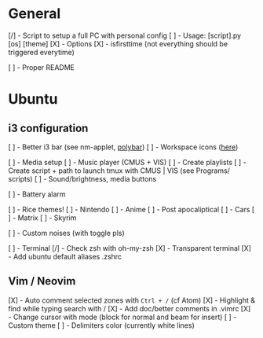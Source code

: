 # General

[/] - Script to setup a full PC with personal config
    [ ] - Usage: [script].py [os] [theme]
    [X] - Options
        [X] - isfirsttime (not everything should be triggered everytime)

[ ] - Proper README


# Ubuntu

## i3 configuration
[ ] - Better i3 bar (see nm-applet, [polybar](https://github.com/polybar/polybar))
    [ ] - Workspace icons ([here](https://fontawesome.com))


[ ] - Media setup
  [ ] - Music player (CMUS + VIS)
    [ ] - Create playlists
    [ ] - Create script + path to launch tmux with CMUS | VIS
          (see Programs/ scripts)
  [ ] - Sound/brightness, media buttons

[ ] - Battery alarm

[ ] - Rice themes!
    [ ] - Nintendo
    [ ] - Anime
    [ ] - Post apocaliptical
    [ ] - Cars
    [ ] - Matrix
    [ ] - Skyrim

[ ] - Custom noises (with toggle pls)

[ ] - Terminal
    [/] - Check zsh with oh-my-zsh
    [X] - Transparent terminal
    [X] - Add ubuntu default aliases .zshrc

## Vim / Neovim
[X] - Auto comment selected zones with `Ctrl + /` (cf Atom)
[X] - Highlight & find while typing search with /
[X] - Add doc/better comments in .vimrc
[X] - Change cursor with mode (block for normal and beam for insert)
[ ] - Custom theme
    [ ] - Delimiters color (currently white lines)
